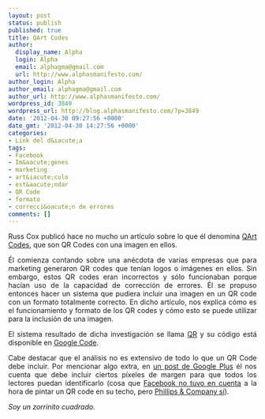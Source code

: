 ```yaml
---
layout: post
status: publish
published: true
title: QArt Codes
author:
  display_name: Alpha
  login: Alpha
  email: alphagma@gmail.com
  url: http://www.alphasmanifesto.com/
author_login: Alpha
author_email: alphagma@gmail.com
author_url: http://www.alphasmanifesto.com/
wordpress_id: 3849
wordpress_url: http://blog.alphasmanifesto.com/?p=3849
date: '2012-04-30 09:27:56 +0000'
date_gmt: '2012-04-30 14:27:56 +0000'
categories:
- Link del d&iacute;a
tags:
- Facebook
- Im&aacute;genes
- marketing
- art&iacute;culo
- est&aacute;ndar
- QR Code
- formato
- correcci&oacute;n de errores
comments: []
---
```

<p style="text-align: justify;">Russ Cox public&oacute; hace no mucho un art&iacute;culo sobre lo que &eacute;l denomina <a href="http://research.swtch.com/qart">QArt Codes</a>, que son QR Codes con una imagen en ellos.</p>
<p style="text-align: justify;">&Eacute;l comienza contando sobre una an&eacute;cdota de varias empresas que para marketing generaron QR codes que ten&iacute;an logos o im&aacute;genes en ellos. Sin embargo, estos QR codes eran incorrectos y s&oacute;lo funcionaban porque hac&iacute;an uso de la capacidad de correcci&oacute;n de errores. &Eacute;l se propuso entonces hacer un sistema que pudiera incluir una imagen en un QR code con un formato totalmente correcto. En dicho art&iacute;culo, nos explica c&oacute;mo es el funcionamiento y formato de los QR codes y c&oacute;mo esto se puede utilizar para la inclusi&oacute;n de una imagen.</p>
<p style="text-align: justify;">El sistema resultado de dicha investigaci&oacute;n se llama <a href="http://research.swtch.com/qr/draw">QR</a> y su c&oacute;digo est&aacute; disponible en <a href="http://code.google.com/p/rsc/source/browse/qr">Google Code</a>.</p>
<p style="text-align: justify;">Cabe destacar que el an&aacute;lisis no es extensivo de todo lo que un QR Code debe incluir. Por mencionar algo extra, en <a href="https://plus.google.com/116810148281701144465/posts/BCJf9CHEqBP">un post de Google Plus</a> &eacute;l nos cuenta que debe incluir ciertos p&iacute;xeles de margen para que todos los lectores puedan identificarlo (cosa que <a href="http://www.geekosystem.com/facebook-roof-qr-code/">Facebook no tuvo en cuenta</a> a la hora de pintar un QR code en su techo, pero <a href="http://www.brandchannel.com/home/post/QR-Marketing-Google-Maps.aspx">Phillips &amp; Company s&iacute;</a>).</p>
<p style="text-align: justify;"><em>Soy un zorrinito cuadrado.</em></p>
